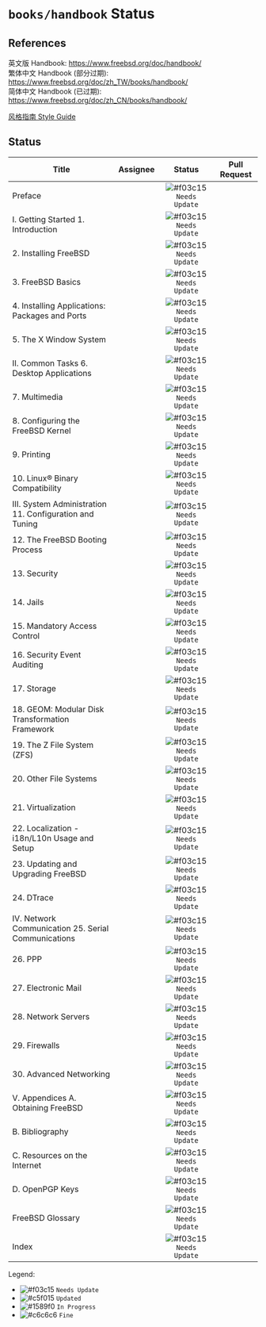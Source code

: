 # `books/handbook` Status

## References

英文版 Handbook: https://www.freebsd.org/doc/handbook/  
繁体中文 Handbook (部分过期): https://www.freebsd.org/doc/zh_TW/books/handbook/  
简体中文 Handbook (已过期): https://www.freebsd.org/doc/zh_CN/books/handbook/  

[风格指南 Style Guide](style_guide.md)

## Status

| Title | Assignee | Status | Pull Request |  
|-|:-:|:-:|:-:|  
| Preface || ![#f03c15](https://placehold.it/15/f03c15/000000?text=+) `Needs Update` ||  
| I. Getting Started 1. Introduction || ![#f03c15](https://placehold.it/15/f03c15/000000?text=+) `Needs Update` ||  
| 2. Installing FreeBSD || ![#f03c15](https://placehold.it/15/f03c15/000000?text=+) `Needs Update` ||  
| 3. FreeBSD Basics || ![#f03c15](https://placehold.it/15/f03c15/000000?text=+) `Needs Update` ||  
| 4. Installing Applications: Packages and Ports || ![#f03c15](https://placehold.it/15/f03c15/000000?text=+) `Needs Update` ||  
| 5. The X Window System || ![#f03c15](https://placehold.it/15/f03c15/000000?text=+) `Needs Update` ||  
| II. Common Tasks 6. Desktop Applications || ![#f03c15](https://placehold.it/15/f03c15/000000?text=+) `Needs Update` ||  
| 7. Multimedia || ![#f03c15](https://placehold.it/15/f03c15/000000?text=+) `Needs Update` ||  
| 8. Configuring the FreeBSD Kernel || ![#f03c15](https://placehold.it/15/f03c15/000000?text=+) `Needs Update` ||  
| 9. Printing || ![#f03c15](https://placehold.it/15/f03c15/000000?text=+) `Needs Update` ||  
| 10. Linux® Binary Compatibility || ![#f03c15](https://placehold.it/15/f03c15/000000?text=+) `Needs Update` ||  
| III. System Administration 11. Configuration and Tuning || ![#f03c15](https://placehold.it/15/f03c15/000000?text=+) `Needs Update` ||  
| 12. The FreeBSD Booting Process || ![#f03c15](https://placehold.it/15/f03c15/000000?text=+) `Needs Update` ||  
| 13. Security ||![#f03c15](https://placehold.it/15/f03c15/000000?text=+) `Needs Update` ||  
| 14. Jails || ![#f03c15](https://placehold.it/15/f03c15/000000?text=+) `Needs Update` ||  
| 15. Mandatory Access Control || ![#f03c15](https://placehold.it/15/f03c15/000000?text=+) `Needs Update` ||  
| 16. Security Event Auditing || ![#f03c15](https://placehold.it/15/f03c15/000000?text=+) `Needs Update` ||  
| 17. Storage || ![#f03c15](https://placehold.it/15/f03c15/000000?text=+) `Needs Update` ||  
| 18. GEOM: Modular Disk Transformation Framework || ![#f03c15](https://placehold.it/15/f03c15/000000?text=+) `Needs Update` ||  
| 19. The Z File System (ZFS) || ![#f03c15](https://placehold.it/15/f03c15/000000?text=+) `Needs Update` ||  
| 20. Other File Systems || ![#f03c15](https://placehold.it/15/f03c15/000000?text=+) `Needs Update` ||  
| 21. Virtualization || ![#f03c15](https://placehold.it/15/f03c15/000000?text=+) `Needs Update` ||  
| 22. Localization - i18n/L10n Usage and Setup || ![#f03c15](https://placehold.it/15/f03c15/000000?text=+) `Needs Update` ||  
| 23. Updating and Upgrading FreeBSD || ![#f03c15](https://placehold.it/15/f03c15/000000?text=+) `Needs Update` ||  
| 24. DTrace || ![#f03c15](https://placehold.it/15/f03c15/000000?text=+) `Needs Update` ||  
| IV. Network Communication 25. Serial Communications || ![#f03c15](https://placehold.it/15/f03c15/000000?text=+) `Needs Update` ||  
| 26. PPP || ![#f03c15](https://placehold.it/15/f03c15/000000?text=+) `Needs Update` ||  
| 27. Electronic Mail || ![#f03c15](https://placehold.it/15/f03c15/000000?text=+) `Needs Update` ||  
| 28. Network Servers || ![#f03c15](https://placehold.it/15/f03c15/000000?text=+) `Needs Update` ||  
| 29. Firewalls || ![#f03c15](https://placehold.it/15/f03c15/000000?text=+) `Needs Update` ||  
| 30. Advanced Networking || ![#f03c15](https://placehold.it/15/f03c15/000000?text=+) `Needs Update` ||  
| V. Appendices A. Obtaining FreeBSD || ![#f03c15](https://placehold.it/15/f03c15/000000?text=+) `Needs Update` ||  
| B. Bibliography || ![#f03c15](https://placehold.it/15/f03c15/000000?text=+) `Needs Update` ||  
| C. Resources on the Internet || ![#f03c15](https://placehold.it/15/f03c15/000000?text=+) `Needs Update` ||  
| D. OpenPGP Keys || ![#f03c15](https://placehold.it/15/f03c15/000000?text=+) `Needs Update` ||  
| FreeBSD Glossary || ![#f03c15](https://placehold.it/15/f03c15/000000?text=+) `Needs Update` ||  
| Index || ![#f03c15](https://placehold.it/15/f03c15/000000?text=+) `Needs Update` ||  

Legend:
- ![#f03c15](https://placehold.it/15/f03c15/000000?text=+) `Needs Update`
- ![#c5f015](https://placehold.it/15/c5f015/000000?text=+) `Updated`
- ![#1589f0](https://placehold.it/15/1589f0/000000?text=+) `In Progress`
- ![#c6c6c6](https://placehold.it/15/c6c6c6/000000?text=+) `Fine`
